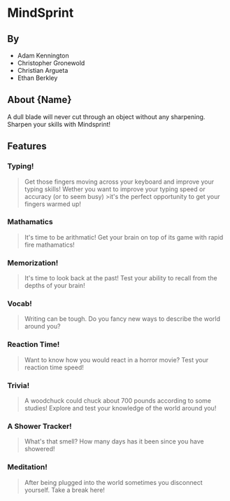 # MindSprint

## By

-   Adam Kennington
-   Christopher Gronewold
-   Christian Argueta
-   Ethan Berkley

## About {Name}
A dull blade will never cut through an object without any sharpening. Sharpen your skills with Mindsprint!

## Features

### Typing!

>Get those fingers moving across your keyboard and improve your typing skills! Wether you want to improve your typing speed or accuracy (or to seem busy) >it's the perfect opportunity to get your fingers warmed up!

### Mathamatics

>It's time to be arithmatic! Get your brain on top of its game with rapid fire mathamatics!

### Memorization!

>It's time to look back at the past! Test your ability to recall from the depths of your brain!

### Vocab!

>Writing can be tough. Do you fancy new ways to describe the world around you?

### Reaction Time!

>Want to know how you would react in a horror movie? Test your reaction time speed!

### Trivia!

>A woodchuck could chuck about 700 pounds according to some studies! Explore and test your knowledge of the world around you!

### A Shower Tracker!

>What's that smell? How many days has it been since you have showered!

### Meditation!

>After being plugged into the world sometimes you disconnect yourself. Take a break here!
